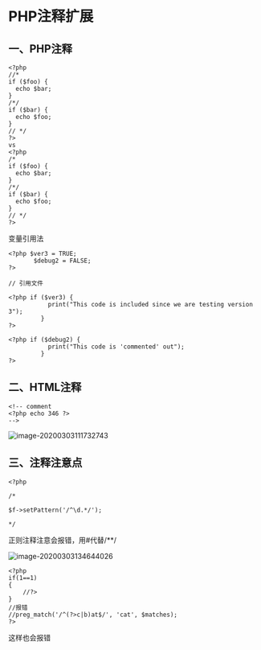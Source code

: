 # PHP注释扩展

## 一、PHP注释

```php+HTML
<?php
//*
if ($foo) {
  echo $bar;
}
/*/
if ($bar) {
  echo $foo;
}
// */
?>
vs
<?php
/*
if ($foo) {
  echo $bar;
}
/*/
if ($bar) {
  echo $foo;
}
// */
?>

```

变量引用法

```php+HTML
<?php $ver3 = TRUE; 
       $debug2 = FALSE;
?>

// 引用文件

<?php if ($ver3) {
           print("This code is included since we are testing version 3");
         }
?>

<?php if ($debug2) {
           print("This code is 'commented' out");
         }
?>
```



## 二、HTML注释

```php+HTML
<!-- comment
<?php echo 346 ?>
-->

```

![image-20200303111732743](D:\WAMP\apache\htdocs\php_documentation_examples\htmlComment)

## 三、注释注意点

```
<?php

/*

$f->setPattern('/^\d.*/');

*/
```

正则注释注意会报错，用#代替/**/

![image-20200303134644026](D:\WAMP\apache\htdocs\php_documentation_examples\regComment)

```
<?php
if(1==1)
{
    //?>
}
//报错
//preg_match('/^(?>c|b)at$/', 'cat', $matches);
?>

```

这样也会报错